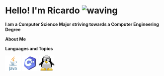 <!DOCTYPE HTML>
<html>
  <body>
    <h1>Hello! I'm Ricardo <img src="https://media.giphy.com/media/hvRJCLFzcasrR4ia7z/giphy.gif" alt="waving" width=40></h1>
    <p><b>I am a Computer Science Major striving towards a Computer Engineering Degree</b></p>
    <p><b>About Me</b><p>
    <p><b>Languages and Topics</b></p>
    <p><img src="https://github.com/lrickyy/lrickyy/blob/main/javapng.png?raw=true" alt="Java" width=50 height=50>
    <img src="https://github.com/lrickyy/lrickyy/blob/main/c++.png?raw=true" alt="C++" width=50 height=50>
    <img src="https://github.com/lrickyy/lrickyy/blob/main/linux.png?raw=true" alt="Linux" width=50 height=50></p>
  </body>
</html>

<!--
**lrickyy/lrickyy** is a ✨ _special_ ✨ repository because its `README.md` (this file) appears on your GitHub profile.

Here are some ideas to get you started:

- 🔭 I’m currently working on ...
- 🌱 I’m currently learning ...
- 👯 I’m looking to collaborate on ...
- 🤔 I’m looking for help with ...
- 💬 Ask me about ...
- 📫 How to reach me: ...
- 😄 Pronouns: ...
- ⚡ Fun fact: ...
-->
